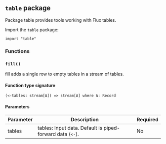 ## `table` package

Package table provides tools working with Flux tables.

Import the `table` package:

```flux
import "table"
```

### Functions

### `fill()`

fill adds a single row to empty tables in a stream of tables.

#### Function type signature

```flux
(<-tables: stream[A]) => stream[A] where A: Record
```

#### Parameters

| Parameter | Description | Required |
| --- | --- | --- |
| tables | tables: Input data. Default is piped-forward data (`<-`). | No |
